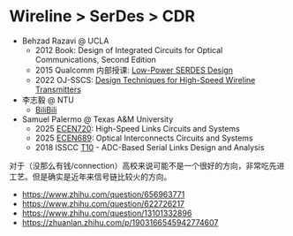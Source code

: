 # Wireline > SerDes > CDR

- Behzad Razavi @ UCLA
  - 2012 Book: Design of Integrated Circuits for Optical Communications, Second Edition
  - 2015 Qualcomm 内部授课: [Low-Power SERDES Design](https://bbs.eetop.cn/thread-580435-1-1.html)
  - 2022 OJ-SSCS: [Design Techniques for High-Speed Wireline Transmitters](https://resourcecenter.sscs.ieee.org/education/webinars/sscsweb4060)
- 李志毅 @ NTU
  - [BiliBili](https://space.bilibili.com/1629031600)
- Samuel Palermo @ Texas A&M University
  - 2025 [ECEN720](https://people.engr.tamu.edu/spalermo/ecen720.html): High-Speed Links Circuits and Systems
  - 2025 [ECEN689](https://people.engr.tamu.edu/spalermo/ecen689_oi.html): Optical Interconnects Circuits and Systems
  - 2018 ISSCC [T10](https://resourcecenter.sscs.ieee.org/education/short-courses/sscstut201827) - ADC-Based Serial Links Design and Analysis


对于（没那么有钱/connection）高校来说可能不是一个很好的方向，非常吃先进工艺。但是确实是近年来信号链比较火的方向。

- https://www.zhihu.com/question/656963771
- https://www.zhihu.com/question/622726217
- https://www.zhihu.com/question/13101332896
- https://zhuanlan.zhihu.com/p/1903166545942774607
